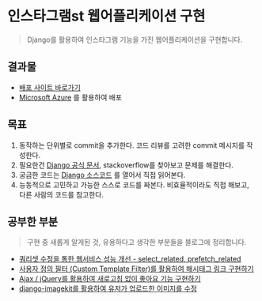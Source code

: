 # 인스타그램st  웹어플리케이션 구현
> Django를 활용하여 인스타그램 기능을 가진 웹어플리케이션을 구현합니다.

## 결과물
- [배포 사이트 바로가기](http://instagram-practice.tk/)
- [Microsoft Azure](https://azure.microsoft.com/ko-kr/?&wt.mc_id=AID623284_SEM_ANFOP6Xj) 를 활용하여 배포

## 목표

1. 동작하는 단위별로 commit을 추가한다. 코드 리뷰를 고려한 commit 메시지를 작성한다.
2. 필요한건 [Django 공식 문서](https://docs.djangoproject.com/en/1.11/), stackoverflow를 찾아보고 문제를 해결한다.
3. 궁금한 코드는 [Django 소스코드](https://github.com/django/django/tree/1.10.6/django) 를 열어서 직접 읽어본다.
4. 능동적으로 고민하고 가능한 스스로 코드를 짜본다. 비효율적이라도 직접 해보고, 다른 사람의 코드를 참고한다.


## 공부한 부분
> 구현 중 새롭게 알게된 것, 유용하다고 생각한 부분들을 블로그에 정리합니다.

- [쿼리셋 수정을 통한 웹서비스 성능 개선 - select_related, prefetch_related](https://wayhome25.github.io/django/2017/06/20/selected_related_prefetch_related/)
- [사용자 정의 필터 (Custom Template Filter)를 활용하여 해시태그 링크 구현하기](https://wayhome25.github.io/django/2017/06/22/custom-template-filter/)
- [Ajax / jQuery를 활용하여 새로고침 없이 좋아요 기능 구현하기](https://wayhome25.github.io/django/2017/06/25/django-ajax-like-button/)
- [django-imagekit를 활용하여 유저가 업로드한 이미지를 수정](https://wayhome25.github.io/django/2017/05/11/image-thumbnail/)
